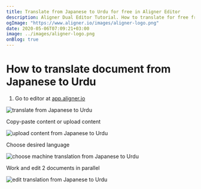 ```yaml
---
title: Translate from Japanese to Urdu for free in Aligner Editor
description: Aligner Dual Editor Tutorial. How to translate for free from Japanese to Urdu. Aligner is multilingual document management platform. 
ogImage: "https://www.aligner.io/images/aligner-logo.png"
date: 2020-05-06T07:09:21+03:00
image: ../images/aligner-logo.png
onBlog: true
---
```


# How to translate document from Japanese to Urdu

1. Go to editor at [app.aligner.io](https://app.aligner.io "Aligner App web page")

![translate from Japanese to Urdu](../aligner-blank-editor.png "translate from Japanese to Urdu")

Copy-paste content or upload content

![upload content from Japanese to Urdu](../aligner-uploaded-document.png "upload content from Japanese to Urdu")

Choose desired language

![choose machine translation from Japanese to Urdu](../aligner-language-dropdown.png "choose machine translation from Japanese to Urdu")

Work and edit 2 documents in parallel

![edit translation from Japanese to Urdu](../aligner-double-sitded-editor.png "edit translation from Japanese to Urdu")


